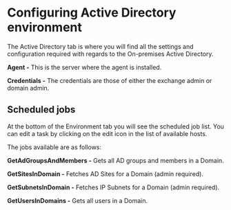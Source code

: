 # Configuring Active Directory environment

The Active Directory tab is where you will find all the settings and configuration required with regards to the On-premises Active Directory.

**Agent -** This is the server where the agent is installed.

**Credentials -** The credentials are those of either the exchange admin or domain admin.

## Scheduled jobs

At the bottom of the Environment tab you will see the scheduled job list. You can edit a task by clicking on the edit icon in the list of available hosts.

The jobs available are as follows:

**GetAdGroupsAndMembers -** Gets all AD groups and members in a Domain.

**GetSitesInDomain -** Fetches AD Sites for a Domain (admin required).

**GetSubnetsInDomain -** Fetches IP Subnets for a Domain (admin required).

**GetUsersInDomains -** Gets all users in a Domain.